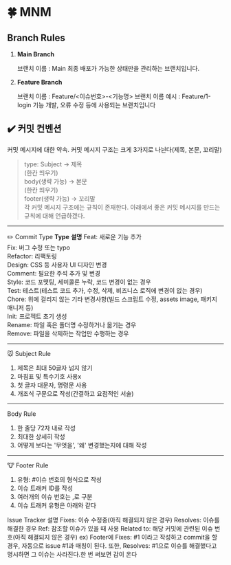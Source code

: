 # 🍀 MNM

## **Branch Rules**

1. **Main Branch**
    
    브랜치 이름 : Main 최종 배포가 가능한 상태만을 관리하는 브랜치입니다.
    
2. **Feature Branch**
    
    브랜치 이름 : Feature/<이슈번호>-<기능명> 브랜치 이름 예시 : Feature/1-login 기능 개발, 오류 수정 등에 사용되는 브랜치입니다

## ✔️ 커밋 컨벤션
커밋 메시지에 대한 약속.
커밋 메시지 구조는 크게 3가지로 나뉜다(제목, 본문, 꼬리말)

>type: Subject -> 제목  
(한칸 띄우기)  
body(생략 가능) -> 본문  
(한칸 띄우기)  
footer(생략 가능) -> 꼬리말  
각 커밋 메시지 구조에는 규칙이 존재한다.
아래에서 좋은 커밋 메시지를 만드는 규칙에 대해 언급하겠다.

------------------

✏️ Commit Type
**Type**	**설명**
Feat:	새로운 기능 추가 <br>
Fix:	버그 수정 또는 typo <br>
Refactor:	리팩토링 <br>
Design:	CSS 등 사용자 UI 디자인 변경 <br>
Comment:	필요한 주석 추가 및 변경<br>
Style:	코드 포맷팅, 세미콜론 누락, 코드 변경이 없는 경우<br>
Test:	테스트(테스트 코드 추가, 수정, 삭제, 비즈니스 로직에 변경이 없는 경우)<br>
Chore:	위에 걸리지 않는 기타 변경사항(빌드 스크립트 수정, assets image, 패키지 매니저 등)<br>
Init:	프로젝트 초기 생성<br>
Rename:	파일 혹은 폴더명 수정하거나 옮기는 경우<br>
Remove:	파일을 삭제하는 작업만 수행하는 경우<br>

------------------

🐭 Subject Rule
1. 제목은 최대 50글자 넘지 않기
2. 마침표 및 특수기호 사용x
3. 첫 글자 대문자, 명령문 사용
4. 개조식 구문으로 작성(간결하고 요점적인 서술)

------------------

Body Rule
1. 한 줄당 72자 내로 작성
2. 최대한 상세히 작성
3. 어떻게 보다는 '무엇을', '왜' 변경했는지에 대해 작성

------------------

🐮 Footer Rule
1. 유형: #이슈 번호의 형식으로 작성
2. 이슈 트래커 ID를 작성
3. 여러개의 이슈 번호는 ,로 구분
4. 이슈 트래커 유형은 아래와 같다

Issue Tracker	설명
Fixes:	이슈 수정중(아직 해결되지 않은 경우)
Resolves:	이슈를 해결한 경우
Ref:	참조할 이슈가 있을 때 사용
Related to:	해당 커밋에 관련된 이슈 번호(아직 해결되지 않은 경우)
ex) Footer에 Fixes: #1 이라고 작성하고 commit을 할 경우, 자동으로 issue #1과 매칭이 된다.
또한, Resolves: #1으로 이슈를 해결했다고 명시하면 그 이슈는 사라진다.한 번 써보면 감이 온다

